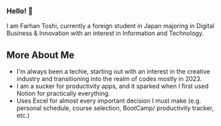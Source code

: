 ### Hello! 👋

I am Farhan Toshi, currently a foreign student in Japan majoring in Digital Business & Innovation with an interest in Information and Technology.

## More About Me
- I'm always been a techie, starting out with an interest in the creative industry and transitioning into the realm of codes mostly in 2023.
- I am a sucker for productivity apps, and it sparked when I first used Notion for practically everything.
- Uses Excel for almost every important decision I must make (e.g. personal schedule, course selection, BootCamp/ productivity tracker, etc.)
